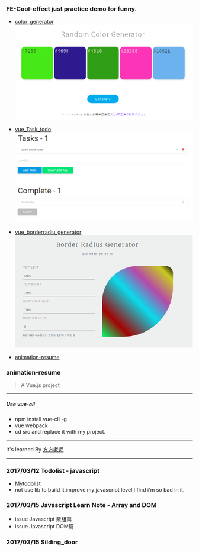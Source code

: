 ### FE-Cool-effect just practice demo for funny.
- [color_generator](https://github.com/GKilyar/funny-fe-effect/tree/master/color_generrator)
![](https://github.com/GKilyar/funny-fe-effect/raw/master/color_generrator/1.png)
- [vue_Task_todo](https://github.com/GKilyar/funny-fe-effect/tree/master/vue_Task_todo)
![](https://github.com/GKilyar/funny-fe-effect/raw/master/vue_Task_todo/2.png)
- [vue_borderradiu_generator](https://github.com/GKilyar/funny-fe-effect/tree/master/vuejs_border_radius_generator)
![](https://github.com/GKilyar/funny-fe-effect/raw/master/vuejs_border_radius_generator/3.png)

- [animation-resume](https://github.com/GKilyar/funny-fe-effect/tree/master/animation-resume)
### animation-resume

> A Vue.js project
--------------------------
##### Use vue-cli
- npm install vue-cli -g
- vue webpack <your-project-name>
- cd src and replace it with my project.

-------------------------------
It's learned By [方方老师](https://github.com/jirengu-inc)

-------------------------------------
### 2017/03/12 Todolist - javascript
- [Mytodolist](https://github.com/GKilyar/funny-fe-effect/tree/master/My-todolist)
- not use lib to build it,improve my javascript level.I find i'm so bad in it.
### 2017/03/15 Javascript Learn Note - Array and DOM
- issue Javascript 数组篇
- issue Javascript DOM篇
### 2017/03/15 Silding_door
